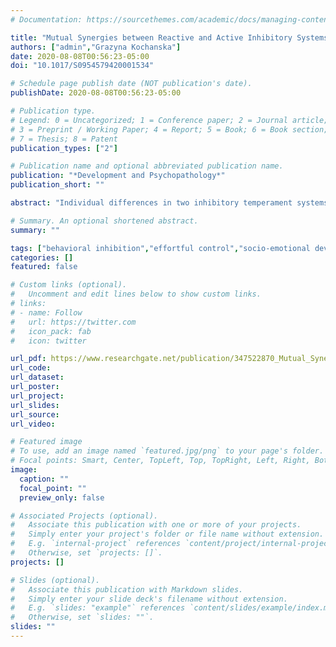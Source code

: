 ```yaml
---
# Documentation: https://sourcethemes.com/academic/docs/managing-content/

title: "Mutual Synergies between Reactive and Active Inhibitory Systems of Temperament in the Development of Children’s Disruptive Behavior: Two Longitudinal Studies"
authors: ["admin","Grazyna Kochanska"]
date: 2020-08-08T00:56:23-05:00
doi: "10.1017/S0954579420001534"

# Schedule page publish date (NOT publication's date).
publishDate: 2020-08-08T00:56:23-05:00

# Publication type.
# Legend: 0 = Uncategorized; 1 = Conference paper; 2 = Journal article;
# 3 = Preprint / Working Paper; 4 = Report; 5 = Book; 6 = Book section;
# 7 = Thesis; 8 = Patent
publication_types: ["2"]

# Publication name and optional abbreviated publication name.
publication: "*Development and Psychopathology*"
publication_short: ""

abstract: "Individual differences in two inhibitory temperament systems have been implicated as key in the development of early disruptive behaviors. The reactive inhibition system, behavioral inhibition (BI) entails fearfulness, shyness, timidity, and caution. The active inhibition system, or effortful control (EC) entails a capacity to deliberately suppress, modify, or regulate a predominant behavior. Lower scores in each system have been associated with more disruptive behaviors. We examined how the two systems interact, and whether one can alleviate or exacerbate risks due to the other. In two community samples (Study 1, N = 112, ages 2.5 to 4, and Study 2, N = 102, ages 2 to 6.5), we assessed early BI and EC, and future disruptive behaviors (observed disregard for rules in Study 1 and parent-rated externalizing problems in Study 2). Robustly replicated interactions revealed that for children with low BI (relatively fearless), better EC was associated with less disruptive behavior; for children with low EC, more BI was associated with less disruptive behavior. This research extends the investigation of temperament x temperament interactions in developmental psychology and psychopathology, and it suggests that reactive and active inhibition systems may play mutually compensatory roles. Those effects emerged after age 2."

# Summary. An optional shortened abstract.
summary: ""

tags: ["behavioral inhibition","effortful control","socio-emotional development","temperament"]
categories: []
featured: false

# Custom links (optional).
#   Uncomment and edit lines below to show custom links.
# links:
# - name: Follow
#   url: https://twitter.com
#   icon_pack: fab
#   icon: twitter

url_pdf: https://www.researchgate.net/publication/347522870_Mutual_Synergies_between_Reactive_and_Active_Inhibitory_Systems_of_Temperament_in_the_Development_of_Children's_Disruptive_Behavior_Two_Longitudinal_Studies
url_code:
url_dataset:
url_poster:
url_project:
url_slides:
url_source:
url_video:

# Featured image
# To use, add an image named `featured.jpg/png` to your page's folder. 
# Focal points: Smart, Center, TopLeft, Top, TopRight, Left, Right, BottomLeft, Bottom, BottomRight.
image:
  caption: ""
  focal_point: ""
  preview_only: false

# Associated Projects (optional).
#   Associate this publication with one or more of your projects.
#   Simply enter your project's folder or file name without extension.
#   E.g. `internal-project` references `content/project/internal-project/index.md`.
#   Otherwise, set `projects: []`.
projects: []

# Slides (optional).
#   Associate this publication with Markdown slides.
#   Simply enter your slide deck's filename without extension.
#   E.g. `slides: "example"` references `content/slides/example/index.md`.
#   Otherwise, set `slides: ""`.
slides: ""
---
```

